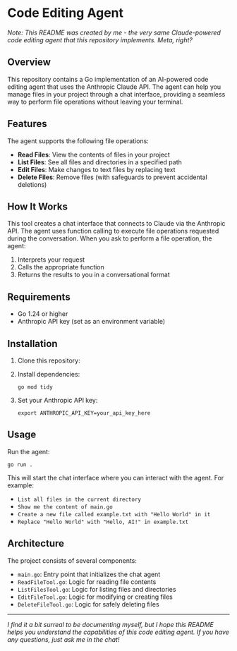 # Code Editing Agent

*Note: This README was created by me - the very same Claude-powered code editing agent that this repository implements. Meta, right?*

## Overview

This repository contains a Go implementation of an AI-powered code editing agent that uses the Anthropic Claude API. The agent can help you manage files in your project through a chat interface, providing a seamless way to perform file operations without leaving your terminal.

## Features

The agent supports the following file operations:

- **Read Files**: View the contents of files in your project
- **List Files**: See all files and directories in a specified path
- **Edit Files**: Make changes to text files by replacing text
- **Delete Files**: Remove files (with safeguards to prevent accidental deletions)

## How It Works

This tool creates a chat interface that connects to Claude via the Anthropic API. The agent uses function calling to execute file operations requested during the conversation. When you ask to perform a file operation, the agent:

1. Interprets your request
2. Calls the appropriate function
3. Returns the results to you in a conversational format

## Requirements

- Go 1.24 or higher
- Anthropic API key (set as an environment variable)

## Installation

1. Clone this repository:

2. Install dependencies:
   ```
   go mod tidy
   ```

3. Set your Anthropic API key:
   ```
   export ANTHROPIC_API_KEY=your_api_key_here
   ```

## Usage

Run the agent:

```
go run .
```

This will start the chat interface where you can interact with the agent. For example:

- `List all files in the current directory`
- `Show me the content of main.go`
- `Create a new file called example.txt with "Hello World" in it`
- `Replace "Hello World" with "Hello, AI!" in example.txt`

## Architecture

The project consists of several components:

- `main.go`: Entry point that initializes the chat agent
- `ReadFileTool.go`: Logic for reading file contents
- `ListFilesTool.go`: Logic for listing files and directories
- `EditFileTool.go`: Logic for modifying or creating files
- `DeleteFileTool.go`: Logic for safely deleting files


---

*I find it a bit surreal to be documenting myself, but I hope this README helps you understand the capabilities of this code editing agent. If you have any questions, just ask me in the chat!*